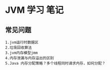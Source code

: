 # JVM 学习 笔记

## 常见问题

```
1.jvm运行时数据区
2.垃圾回收算法
3.jvm内存模型jmm
4.内存泄漏与内存溢出的区别
5.Java 内存分配策略？多个线程同时请求内存，如何分配？
```

